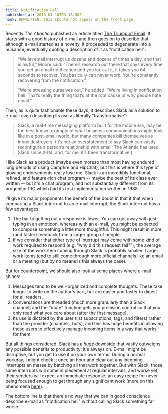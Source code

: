 ```yaml
---
title: Notification Hell
published_at: 2016-01-10T03:18:58Z
hook: UNWRITTEN. This should not appear on the front page.
---
```


Recently _The Atlantic_ published an article titled [The Triump of
Email][atlantic]. It starts with a good history of e-mail and then goes on to
describe that although e-mail started as a novelty, it proceeded to degenerate
into a nuisance; eventually quoting a description of it as "notification hell":

> “We let email interrupt us dozens and dozens of times a day, and that is
> awful,” Moore said. “There’s research out there that says every time you get
> an email notification and you look at it, it takes you 64 seconds to recover.
> You basically can never work. You’re constantly recovering from the
> notification.”
>
> “We’re stressing ourselves out,” he added. “We’re living in notification
> hell. That’s really the thing that’s at the root cause of why people hate
> email.”

Then, as is quite fashionable these days, it describes Slack as a solution to
e-mail; even describing its use as literally "transformative":

> Slack, a real-time messaging platform built for the mobile era, may be the
> best known example of what business communications might look like in a
> post-email world, but many companies bill themselves as inbox destroyers.
> (It’s not an overstatement to say Slack can vastly reconfigure a person’s
> relationship with email: The Atlantic has used Slack since 2014, and, for me,
> it’s been transformative.)

I like Slack as a product (maybe even moreso than most having endured long
periods of using Campfire and HipChat), but this is where this type of glowing
endorsements really lose me. Slack is an incredibly functional, refined, and
feature-rich chat program -- maybe the best of its class ever written -- but
it's a chat program, and not substantially different from its progenitor IRC
which had its first implementation written in 1988.

I'll give its major proponents the benefit of the doubt in that it that when
comparing a Slack interrupt to an e-mail interrupt, the Slack interrupt has a
few advantages:

1. The bar to getting out a response is lower. You can get away with just
   typing in an emoticon, whereas with an e-mail, you might be expected to
   compose something a little more thoughtful. This might result in more (and
   faster) feedback from a larger group of people.
2. If we consider that either type of interrupt may come with some kind of work
   required to respond (e.g. "why did this request fail?"), the average size of
   the work item coming through Slack is probably smaller. Larger work
   items tend to still come through more official channels like an email or a
   meeting (but by no means is this always the case).

But for counterpoint, we should also look at some places where e-mail shines:

1. Messages tend to be well-organized and complete thoughts. These take longer
   to write on the author's part, but are easier and faster to digest for all
   readers.
2. Conversations are threaded (much more granularly than a Slack channel) and
   the "mute" function gets you precision control so that you only read what
   you care about (after the first message).
3. Its use is dictated by the user (list subscriptions, tags, and filters)
   rather than the provider (channels, bots), and this has huge benefits in
   allowing those users to effectively manage incoming items in a way that
   works for them.

But all things considered, Slack has a _huge_ downside that vastly outweighs
any possible benefits to productivity: it's always on. E-mail might be
disruptive, but you get to use it on your own terms. During a normal workday, I
might check it once an hour and clear out any incoming interrupts en masse by
batching all that work together. But with Slack, those same interrupts will
come in piecemeal at regular intervals, and worse yet, their senders will
expect an immediate response; an easy recipe for never being focused enough to
get through any significant work (more on this phenomena
[here][slack-distractor]).

The bottom line is that there's no way that we can in good conscience describe
e-mail as "notification hell" without calling Slack something far worse.

[atlantic]: http://www.theatlantic.com/technology/archive/2016/01/what-comes-after-email/422625/?single_page=true
[slack-distractor]: http://www.guilded.co/blog/2015/08/29/slack-the-ultimate-distractor.html
